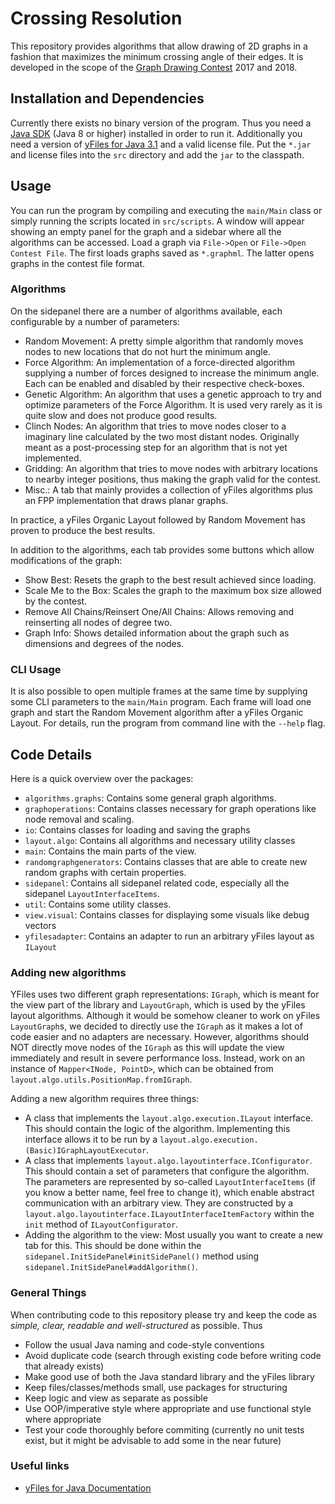 # Crossing Resolution
This repository provides algorithms that allow drawing of 2D graphs in a fashion that maximizes the minimum crossing angle of their
edges. It is developed in the scope of the [Graph Drawing Contest](http://www.graphdrawing.de/contest2017/contest.html)
2017 and 2018.

## Installation and Dependencies
Currently there exists no binary version of the program. Thus you need a [Java SDK](http://www.oracle.com/technetwork/java/javase/downloads/jdk8-downloads-2133151.html)
(Java 8 or higher) installed in order to run it. Additionally you need a version of [yFiles for Java 3.1](http://www.yworks.com/products/yfiles-for-java)
and a valid license file. Put the `*.jar` and license files into the `src` directory and add the `jar` to the classpath.

## Usage
You can run the program by compiling and executing the `main/Main` class or simply running the scripts located in
`src/scripts`. A window will appear showing an empty panel for the graph and a sidebar where all the algorithms can be
accessed. Load a graph via `File->Open` or `File->Open Contest File`. The first loads graphs saved as `*.graphml`. The 
latter opens graphs in the contest file format.

### Algorithms
On the sidepanel there are a number of algorithms available, each configurable by a number of parameters:
* Random Movement: A pretty simple algorithm that randomly moves nodes to new locations that do not hurt the minimum angle.
* Force Algorithm: An implementation of a force-directed algorithm supplying a number of forces designed to increase the
minimum angle. Each can be enabled and disabled by their respective check-boxes.
* Genetic Algorithm: An algorithm that uses a genetic approach to try and optimize parameters of the Force Algorithm. It is
used very rarely as it is quite slow and does not produce good results.
* Clinch Nodes: An algorithm that tries to move nodes closer to a imaginary line calculated by the two most distant nodes.
Originally meant as a post-processing step for an algorithm that is not yet implemented.
* Gridding: An algorithm that tries to move nodes with arbitrary locations to nearby integer positions, thus making the
graph valid for the contest.
* Misc.: A tab that mainly provides a collection of yFiles algorithms plus an FPP implementation that draws planar graphs.

In practice, a yFiles Organic Layout followed by Random Movement has proven to produce the best results.

In addition to the algorithms, each tab provides some buttons which allow modifications of the graph:
* Show Best: Resets the graph to the best result achieved since loading.
* Scale Me to the Box: Scales the graph to the maximum box size allowed by the contest.
* Remove All Chains/Reinsert One/All Chains: Allows removing and reinserting all nodes of degree two.
* Graph Info: Shows detailed information about the graph such as dimensions and degrees of the nodes.

### CLI Usage
It is also possible to open multiple frames at the same time by supplying some CLI parameters to the `main/Main` program.
Each frame will load one graph and start the Random Movement algorithm after a yFiles Organic Layout. For details, run
the program from command line with the `--help` flag. 

## Code Details
Here is a quick overview over the packages:
* `algorithms.graphs`: Contains some general graph algorithms.
* `graphoperations`: Contains classes necessary for graph operations like node removal and scaling.
* `io`: Contains classes for loading and saving the graphs
* `layout.algo`: Contains all algorithms and necessary utility classes
* `main`: Contains the main parts of the view.
* `randomgraphgenerators`: Contains classes that are able to create new random graphs with certain properties.
* `sidepanel`: Contains all sidepanel related code, especially all the sidepanel `LayoutInterfaceItems`.
* `util`: Contains some utility classes.
* `view.visual`: Contains classes for displaying some visuals like debug vectors
* `yfilesadapter`: Contains an adapter to run an arbitrary yFiles layout as `ILayout`

### Adding new algorithms
YFiles uses two different graph representations: `IGraph`, which is meant for the view part of the library and `LayoutGraph`,
which is used by the yFiles layout algorithms. Although it would be somehow cleaner to work on yFiles `LayoutGraph`s, we
decided to directly use the `IGraph` as it makes a lot of code easier and no adapters are necessary. However, algorithms
should NOT directly move nodes of the `IGraph` as this will update the view immediately and result in severe performance
loss. Instead, work on an instance of `Mapper<INode, PointD>`, which can be obtained from `layout.algo.utils.PositionMap.fromIGraph`.

Adding a new algorithm requires three things: 
* A class that implements the `layout.algo.execution.ILayout` interface. This should contain the logic of the algorithm. Implementing
this interface allows it to be run by a `layout.algo.execution.(Basic)IGraphLayoutExecutor`.
* A class that implements `layout.algo.layoutinterface.IConfigurator`. This should contain a set of parameters that configure
the algorithm. The parameters are represented by so-called `LayoutInterfaceItems` (if you know a better name, feel free
to change it), which enable abstract communication with an arbitrary view. They are constructed by a
`layout.algo.layoutinterface.ILayoutInterfaceItemFactory` within the `init` method of `ILayoutConfigurator`.
* Adding the algorithm to the view: Most usually you want to create a new tab for this. This should be done within the
`sidepanel.InitSidePanel#initSidePanel()` method using `sidepanel.InitSidePanel#addAlgorithm()`.

### General Things
When contributing code to this repository please try and keep the code as *simple, clear, readable and well-structured*
as possible. Thus
* Follow the usual Java naming and code-style conventions
* Avoid duplicate code (search through existing code before writing code that already exists)
* Make good use of both the Java standard library and the yFiles library
* Keep files/classes/methods small, use packages for structuring
* Keep logic and view as separate as possible
* Use OOP/imperative style where appropriate and use functional style where appropriate
* Test your code thoroughly before commiting (currently no unit tests exist, but it might be advisable to add some in
the near future)

### Useful links
* [yFiles for Java Documentation](http://docs.yworks.com/yfilesjava/doc/api/#/home)
